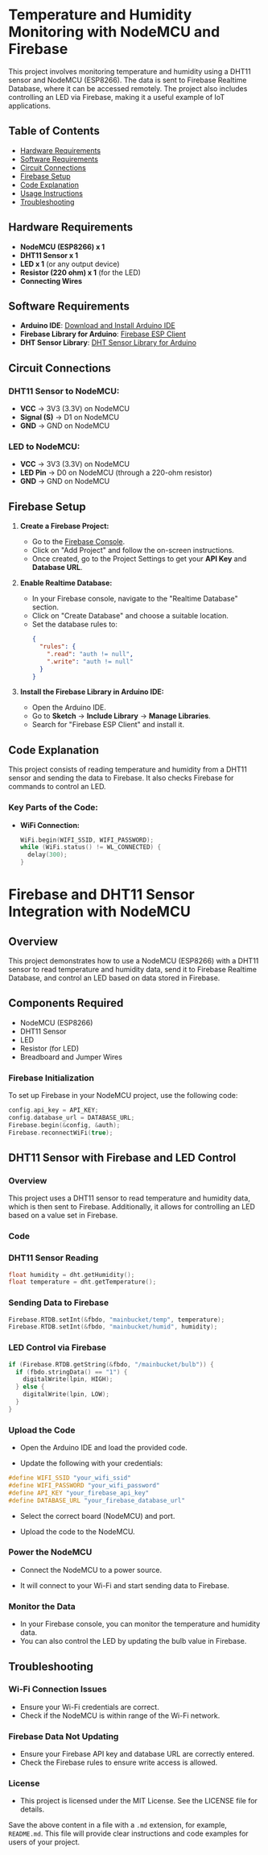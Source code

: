 # Temperature and Humidity Monitoring with NodeMCU and Firebase

This project involves monitoring temperature and humidity using a DHT11 sensor and NodeMCU (ESP8266). The data is sent to Firebase Realtime Database, where it can be accessed remotely. The project also includes controlling an LED via Firebase, making it a useful example of IoT applications.

## Table of Contents
- [Hardware Requirements](#hardware-requirements)
- [Software Requirements](#software-requirements)
- [Circuit Connections](#circuit-connections)
- [Firebase Setup](#firebase-setup)
- [Code Explanation](#code-explanation)
- [Usage Instructions](#usage-instructions)
- [Troubleshooting](#troubleshooting)

## Hardware Requirements
- **NodeMCU (ESP8266) x 1**
- **DHT11 Sensor x 1**
- **LED x 1** (or any output device)
- **Resistor (220 ohm) x 1** (for the LED)
- **Connecting Wires**

## Software Requirements
- **Arduino IDE**: [Download and Install Arduino IDE](https://www.arduino.cc/en/software)
- **Firebase Library for Arduino**: [Firebase ESP Client](https://github.com/mobizt/Firebase-ESP-Client)
- **DHT Sensor Library**: [DHT Sensor Library for Arduino](https://github.com/adafruit/DHT-sensor-library)

## Circuit Connections

### DHT11 Sensor to NodeMCU:
- **VCC** → 3V3 (3.3V) on NodeMCU
- **Signal (S)** → D1 on NodeMCU
- **GND** → GND on NodeMCU

### LED to NodeMCU:
- **VCC** → 3V3 (3.3V) on NodeMCU
- **LED Pin** → D0 on NodeMCU (through a 220-ohm resistor)
- **GND** → GND on NodeMCU

## Firebase Setup

1. **Create a Firebase Project:**
   - Go to the [Firebase Console](https://console.firebase.google.com/).
   - Click on "Add Project" and follow the on-screen instructions.
   - Once created, go to the Project Settings to get your **API Key** and **Database URL**.

2. **Enable Realtime Database:**
   - In your Firebase console, navigate to the "Realtime Database" section.
   - Click on "Create Database" and choose a suitable location.
   - Set the database rules to:
     ```json
     {
       "rules": {
         ".read": "auth != null",
         ".write": "auth != null"
       }
     }
     ```

3. **Install the Firebase Library in Arduino IDE:**
   - Open the Arduino IDE.
   - Go to **Sketch** → **Include Library** → **Manage Libraries**.
   - Search for "Firebase ESP Client" and install it.

## Code Explanation

This project consists of reading temperature and humidity from a DHT11 sensor and sending the data to Firebase. It also checks Firebase for commands to control an LED.

### Key Parts of the Code:

- **WiFi Connection:**
  ```cpp
  WiFi.begin(WIFI_SSID, WIFI_PASSWORD);
  while (WiFi.status() != WL_CONNECTED) {
    delay(300);
  }

# Firebase and DHT11 Sensor Integration with NodeMCU

## Overview

This project demonstrates how to use a NodeMCU (ESP8266) with a DHT11 sensor to read temperature and humidity data, send it to Firebase Realtime Database, and control an LED based on data stored in Firebase.

## Components Required

- NodeMCU (ESP8266)
- DHT11 Sensor
- LED
- Resistor (for LED)
- Breadboard and Jumper Wires

### Firebase Initialization

To set up Firebase in your NodeMCU project, use the following code:

```cpp
config.api_key = API_KEY;
config.database_url = DATABASE_URL;
Firebase.begin(&config, &auth);
Firebase.reconnectWiFi(true);
```

## DHT11 Sensor with Firebase and LED Control

### Overview

This project uses a DHT11 sensor to read temperature and humidity data, which is then sent to Firebase. Additionally, it allows for controlling an LED based on a value set in Firebase.

### Code

### DHT11 Sensor Reading

```cpp
float humidity = dht.getHumidity();
float temperature = dht.getTemperature();
```

### Sending Data to Firebase
```cpp
Firebase.RTDB.setInt(&fbdo, "mainbucket/temp", temperature);
Firebase.RTDB.setInt(&fbdo, "mainbucket/humid", humidity);
```

### LED Control via Firebase
```cpp
if (Firebase.RTDB.getString(&fbdo, "/mainbucket/bulb")) {
  if (fbdo.stringData() == "1") {
    digitalWrite(lpin, HIGH);
  } else {
    digitalWrite(lpin, LOW);
  }
}
```

### Upload the Code
- Open the Arduino IDE and load the provided code.

- Update the following with your credentials:

```cpp
#define WIFI_SSID "your_wifi_ssid"
#define WIFI_PASSWORD "your_wifi_password"
#define API_KEY "your_firebase_api_key"
#define DATABASE_URL "your_firebase_database_url"
```
- Select the correct board (NodeMCU) and port.

- Upload the code to the NodeMCU.

### Power the NodeMCU
- Connect the NodeMCU to a power source.

- It will connect to your Wi-Fi and start sending data to Firebase.

### Monitor the Data
- In your Firebase console, you can monitor the temperature and humidity data.
- You can also control the LED by updating the bulb value in Firebase.

## Troubleshooting
### Wi-Fi Connection Issues
- Ensure your Wi-Fi credentials are correct.
- Check if the NodeMCU is within range of the Wi-Fi network.
### Firebase Data Not Updating
- Ensure your Firebase API key and database URL are correctly entered.
- Check the Firebase rules to ensure write access is allowed.
### License
- This project is licensed under the MIT License. See the LICENSE file for details.

Save the above content in a file with a `.md` extension, for example, `README.md`. This file will provide clear instructions and code examples for users of your project.
